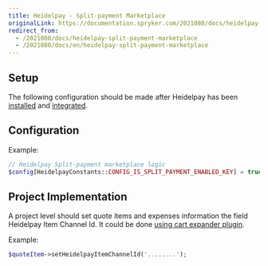 ```yaml
---
title: Heidelpay - Split-payment Marketplace
originalLink: https://documentation.spryker.com/2021080/docs/heidelpay-split-payment-marketplace
redirect_from:
  - /2021080/docs/heidelpay-split-payment-marketplace
  - /2021080/docs/en/heidelpay-split-payment-marketplace
---
```


## Setup

The following configuration should be made after Heidelpay has been [installed](/docs/scos/dev/technology-partners/202001.0/payment-partners/heidelpay/heidelpay-insta) and [integrated](/docs/scos/dev/technology-partners/202001.0/payment-partners/heidelpay/scos-integration/heidelpay-confi).

## Configuration

Example:
```php
// Heidelpay Split-payment marketplace logic
$config[HeidelpayConstants::CONFIG_IS_SPLIT_PAYMENT_ENABLED_KEY] = true;
```

## Project Implementation

A project level should set quote items and expenses information the field Heidelpay Item Channel Id. It could be done [using cart expander plugin](https://documentation.spryker.com/v4/docs/cart-functionality#cart-expanders).

Example:
```php
$quoteItem->setHeidelpayItemChannelId('........');
```
